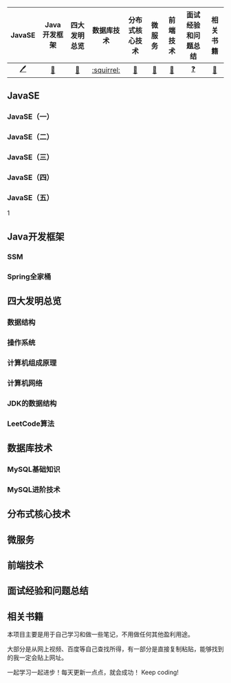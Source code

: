 
| JavaSE | Java开发框架 | 四大发明总览 | 数据库技术 | 分布式核心技术 | 微服务| 前端技术| 面试经验和问题总结| 相关书籍 |
|:---:|:---:|:---:|:---:|:---:|:---:|:---:|:---:|:---:|
|[:pen:](#JavaSE)|[:panda_face:](#Java开发框架)|[:book:](#四大发明总览)|[:squirrel:](#数据库技术)|[:person_fencing:](#分布式核心技术)|[:satellite:](#微服务)|[:iphone:](#前端技术)|[:question:](#面试经验和问题总结)|[:link: ](#相关书籍)|

## JavaSE

### JavaSE（一）
### JavaSE（二）
### JavaSE（三）
### JavaSE（四）
### JavaSE（五）


1

## Java开发框架

### SSM
### Spring全家桶

## 四大发明总览
### 数据结构
### 操作系统
### 计算机组成原理
### 计算机网络
### JDK的数据结构
### LeetCode算法

## 数据库技术
### MySQL基础知识
### MySQL进阶技术

## 分布式核心技术


## 微服务
## 前端技术
## 面试经验和问题总结
## 相关书籍
本项目主要是用于自己学习和做一些笔记，不用做任何其他盈利用途。

大部分是从网上视频、百度等自己查找所得，有一部分是直接复制粘贴，能够找到的我一定会贴上网址。

一起学习一起进步！每天更新一点点，就会成功！ Keep coding!